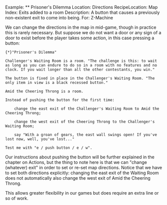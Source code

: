 Example: ** Prisoner's Dilemma
Location: Directions
RecipeLocation: Map
Index: Exits added to a room
Description: A button that causes a previously non-existent exit to come into being.
For: Z-Machine

  
We can change the directions in the map in mid-game, though in practice this is rarely necessary. But suppose we do not want a door or any sign of a door to exist before the player takes some action, in this case pressing a button:

  

``` inform7
{*}"Prisoner's Dilemma"

Challenger's Waiting Room is a room. "The challenge is this: to wait as long as you can endure to do so in a room with no features and no clock. If you wait longer than all the other contestants, you win."

The button is fixed in place in the Challenger's Waiting Room. "The only item in view is a black recessed button."

Amid the Cheering Throng is a room.

Instead of pushing the button for the first time:

	change the east exit of the Challenger's Waiting Room to Amid the Cheering Throng;

	change the west exit of the Cheering Throng to the Challenger's Waiting Room;

	say "With a groan of gears, the east wall swings open! If you've lost now, well, you've lost..."

Test me with "e / push button / e / w".
```

  
Our instructions about pushing the button will be further explained in the chapter on Actions, but the thing to note here is that we can "change (whatever) exit" in order to set or re-set map directions. Notice that we have to set both directions explicitly: changing the east exit of the Waiting Room does not automatically also change the west exit of Amid the Cheering Throng.

  
This allows greater flexibility in our games but does require an extra line or so of work.

